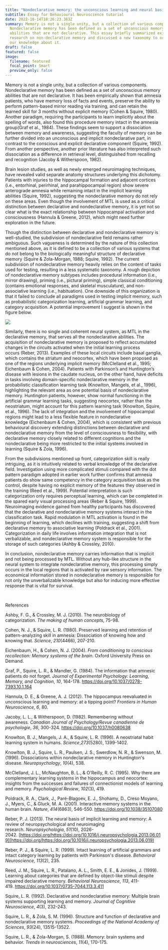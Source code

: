 ```yaml
---
title: "Nondeclarative memory: the unconscious learning and neural basis underlying"
subtitle: Essay for Behavioural Neuroscience tutorial
date: 2022-10-14T18:26:23.363Z
summary: Memory is not a single unity, but a collection of various components.
  Nondeclarative memory has been defined as a set of unconscious memory
  abilities that are not declarative. This essay briefly summarized existing
  research on non-declarative memory and discussed a new taxonomy to organize
  our knowledge about it.
draft: false
featured: false
image:
  filename: featured
  focal_point: Smart
  preview_only: false
---
```

Memory is not a single unity, but a collection of various components. Nondeclarative memory has been defined as a set of unconscious memory abilities that are not declarative. It has been empirically shown that amnesia patients, who have memory loss of facts and events, preserve the ability to perform pattern-based mirror reading via training, and can retain the learned skill for 3 months without explicit memory (Cohen & Squire, 1980). Another paradigm, requiring the participants to learn implicitly about the spelling of words, also found this procedure memory intact in the amnesia group(Graf et al., 1984). These findings seem to support a dissociation between memory and awareness, suggesting the faculty of memory can be further divided into an unconscious and implicit nondeclarative part, in contrast to the conscious and explicit declarative component (Squire, 1992). From another perspective, another prior literature has also interpreted such dissociation as a difference in retrieval level, distinguished from recalling and recognition (Jacoby & Witherspoon, 1982).

Brain lesion studies, as well as newly emerged neuroimaging techniques, have revealed valid separate anatomy structures underlying this dichotomy. Patients with injuries to the hippocampal formation and adjacent cortices (i.e., entorhinal, perirhinal, and parahippocampal region) show severe anterograde amnesia while remaining intact in the implicit learning abilities (Squire, 1992), suggesting the nondeclarative memory do not rely on these areas. Even though the involvement of MTL is used as a critical distinction between declarative and nondeclarative memory, it is yet not so clear what is the exact relationship between hippocampal activation and consciousness (Hannula & Greene, 2012), which might need further exploration in the future. 

Though the distinction between declarative and nondeclarative memory is well-studied, the subdivision of nondeclarative field remains rather ambiguous. Such vagueness is determined by the nature of this collection mentioned above, as it is defined to be a collection of various systems that do not belong to the biologically meaningful structure of declarative memory (Squire & Zola-Morgan, 1988; Squire, 1992). The current subdivision of nondeclarative memory heavily relies on the content of tasks used for testing, resulting in a less systematic taxonomy. A rough depiction of nondeclarative memory subtypes includes procedural information (i.e., mirror drawing), priming (i.e., pictural priming), simple classical conditioning (contains emotional responses, and skeletal musculature), and non-associative learning (i.e., habituation). One downside of this organization is that it failed to conclude all paradigms used in testing implicit memory, such as probabilistic categorization learning, artificial grammar learning, and category acquisition. A potential improvement I suggest is shown in the figure below. 

![](blob:https://di-liu-psychology.netlify.app/0d2068f7-b6e8-4bfb-b497-5838d9aeabbe)

Similarly, there is no single and coherent neural system, as MTL in the declarative memory, that serves all the nondeclarative abilities. The acquisition of nondeclarative memory is proposed to reflect accumulated changes in the circuits activated when the initial learning process occurs (Reber, 2013). Examples of these local circuits include basal ganglia, which contains the striatum and neocortex, which have been proposed as one of the regions underlying implicit memory (McClelland et al., 1995; Eichenbaum & Cohen, 2004). Patients with Parkinson’s and Huntington’s disease with lesions in the caudate nucleus, on the other hand, have deficits in tasks involving domain-specific nondeclarative memory in the probabilistic classification learning task (Knowlton, Mangels, et al., 1996), highlighting the relevant area as one potential basis of nondeclarative memory. Huntington patients, however, show normal functioning in the artificial grammar learning tasks, suggesting neocortex, rather than the neostriatum, might account for this pattern learning task (Knowlton, Squire, et al., 1996). The lack of integration and the involvement of hippocampal regions might lead to a less flexible feature in nondeclarative knowledge (Eichenbaum & Cohen, 2004), which is consistent with previous behavioural discovery extending distinctions between declarative and nondeclarative memory from the level of consciousness to flexibility, with declarative memory closely related to different cognitions and the nondeclarative being more restricted to the initial systems involved in learning (Squire & Zola, 1996).

From the subdivisions mentioned up front, categorization skill is really intriguing, as it is intuitively related to verbal knowledge of the declarative field. Investigation using more complicated stimuli compared with the dot pattern paradigm adopted in earlier work further confirms that amnesia patients do show same competency in the category acquisition task as the control, despite having no explicit memory of the features they observed in the training (Reed et al., 1999). Potential interpretation is such categorization only requires perceptual learning, which can be completed in the spared early visual processing areas (Reber & Squire, 1999). Neuroimaging evidence gained from healthy participants has discovered that the declarative and nondeclarative memory systems interact in the classification task. Rapid modulation in MTL activation is found in the beginning of learning, which declines with training, suggesting a shift from declarative memory to associative learning (Poldrack et al., 2001). Categorization in daily life involves information integration that is not verbalizable, and nondeclarative memory system is responsible for the storage of such categories (Ashby & Crossley, 2010).

In conclusion, nondeclarative memory carries information that is implicit and not being processed by MTL. Without any hub-like structure in the neural system to integrate nondeclarative memory, this processing simply occurs in the local regions that is activated by raw sensory information. The economical information stored in nondeclarative memory is responsible for not only the unverbalizable knowledge but also for inducing more effective response that is vital for survival.



 

References

Ashby, F. G., & Crossley, M. J. (2010). The neurobiology of categorization. *The making of human concepts*, 75-98. 

Cohen, N. J., & Squire, L. R. (1980). Preserved learning and retention of pattern-analyzing skill in amnesia: Dissociation of knowing how and knowing that. *Science*, *210*(4466), 207-210. 

Eichenbaum, H., & Cohen, N. J. (2004). *From conditioning to conscious recollection: Memory systems of the brain*. Oxford University Press on Demand. 

Graf, P., Squire, L. R., & Mandler, G. (1984). The information that amnesic patients do not forget. *Journal of Experimental Psychology: Learning, Memory, and Cognition*, *10*, 164-178. <https://doi.org/10.1037/0278-7393.10.1.164>

Hannula, D. E., & Greene, A. J. (2012). The hippocampus reevaluated in unconscious learning and memory: at a tipping point? *Frontiers in Human Neuroscience*, *6*, 80. 

Jacoby, L. L., & Witherspoon, D. (1982). Remembering without awareness. *Canadian Journal of Psychology/Revue canadienne de psychologie*, *36*, 300-324. <https://doi.org/10.1037/h0080638>

Knowlton, B. J., Mangels, J. A., & Squire, L. R. (1996). A neostriatal habit learning system in humans. *Science*,*273*(5280), 1399-1402. 

Knowlton, B. J., Squire, L. R., Paulsen, J. S., Swerdlow, N. R., & Swenson, M. (1996). Dissociations within nondeclarative memory in Huntington's disease. *Neuropsychology*, *10*(4), 538. 

McClelland, J. L., McNaughton, B. L., & O'Reilly, R. C. (1995). Why there are complementary learning systems in the hippocampus and neocortex: insights from the successes and failures of connectionist models of learning and memory. *Psychological Review*, *102*(3), 419. 

Poldrack, R. A., Clark, J., Paré-Blagoev, E. J., Shohamy, D., Creso Moyano, J., Myers, C., & Gluck, M. A. (2001). Interactive memory systems in the human brain. *Nature*, *414*(6863), 546-550. <https://doi.org/10.1038/35107080>

Reber, P. J. (2013). The neural basis of implicit learning and memory: A review of neuropsychological and neuroimaging research. *Neuropsychologia*, *51*(10), 2026-2042. [https://doi.org/https://doi.org/10.1016/j.neuropsychologia.2013.06.019](https://doi.org/https:/doi.org/10.1016/j.neuropsychologia.2013.06.019)

Reber, P. J., & Squire, L. R. (1999). Intact learning of artificial grammars and intact category learning by patients with Parkinson's disease. *Behavioral Neuroscience*, *113*(2), 235. 

Reed, J. M., Squire, L. R., Patalano, A. L., Smith, E. E., & Jonides, J. (1999). Learning about categories that are defined by object-like stimuli despite impaired declarative memory. *Behavioral Neuroscience*, *113*, 411-419. <https://doi.org/10.1037/0735-7044.113.3.411>

Squire, L. R. (1992). Declarative and nondeclarative memory: Multiple brain systems supporting learning and memory. *Journal of Cognitive Neuroscience*, *4*(3), 232-243. 

Squire, L. R., & Zola, S. M. (1996). Structure and function of declarative and nondeclarative memory systems. *Proceedings of the National Academy of Sciences*, *93*(24), 13515-13522. 

Squire, L. R., & Zola-Morgan, S. (1988). Memory: brain systems and behavior. *Trends in neurosciences*, *11*(4), 170-175.